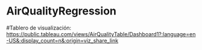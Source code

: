 # AirQualityRegression

#Tablero de visualización:
https://public.tableau.com/views/AirQualityTable/Dashboard1?:language=en-US&:display_count=n&:origin=viz_share_link

